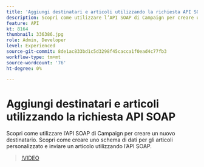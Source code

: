 ```yaml
---
title: 'Aggiungi destinatari e articoli utilizzando la richiesta API SOAP '
description: Scopri come utilizzare l’API SOAP di Campaign per creare un nuovo destinatario. Scopri come creare uno schema di dati per gli articoli personalizzato e inviare un articolo utilizzando l’API SOAP. 
feature: API
kt: 8164
thumbnail: 336386.jpg
role: Admin, Developer
level: Experienced
source-git-commit: 8de1ac833bd1c5d3298f45cacca1f0ead4c77fb3
workflow-type: tm+mt
source-wordcount: '76'
ht-degree: 0%

---
```



# Aggiungi destinatari e articoli utilizzando la richiesta API SOAP

Scopri come utilizzare l’API SOAP di Campaign per creare un nuovo destinatario. Scopri come creare uno schema di dati per gli articoli personalizzato e inviare un articolo utilizzando l’API SOAP.

>[!VIDEO](https://video.tv.adobe.com/v/336386?quality=12)
